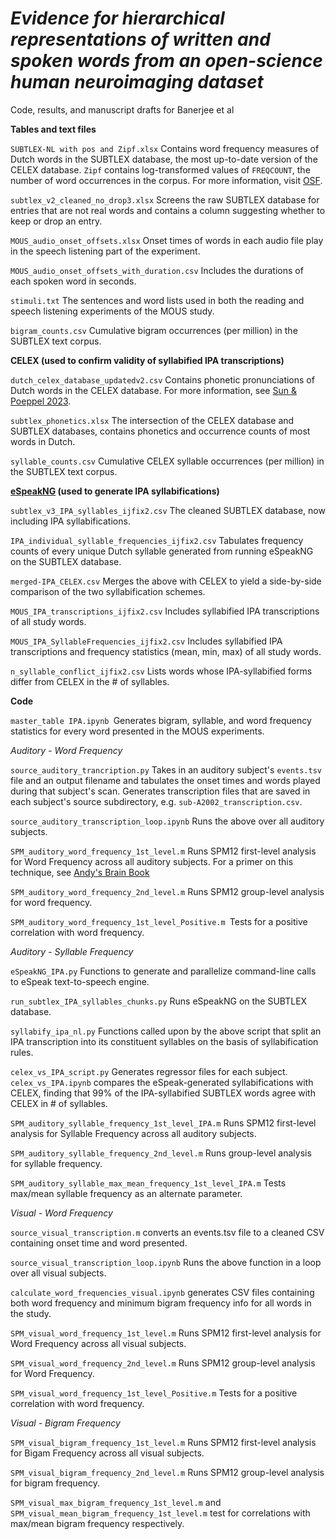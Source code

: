 # *Evidence for hierarchical representations of written and spoken words from an open-science human neuroimaging dataset*

Code, results, and manuscript drafts for Banerjee et al

**Tables and text files**

`SUBTLEX-NL with pos and Zipf.xlsx` Contains word frequency measures of Dutch words in the SUBTLEX database, the most up-to-date version of the CELEX database. `Zipf` contains log-transformed values of `FREQCOUNT`, the number of word occurrences in the corpus. For more information, visit [OSF](https://osf.io/3d8cx/).

`subtlex_v2_cleaned_no_drop3.xlsx` Screens the raw SUBTLEX database for entries that are not real words and contains a column suggesting whether to keep or drop an entry.

`MOUS_audio_onset_offsets.xlsx` Onset times of words in each audio file play in the speech listening part of the experiment.

`MOUS_audio_onset_offsets_with_duration.csv` Includes the durations of each spoken word in seconds.

`stimuli.txt` The sentences and word lists used in both the reading and speech listening experiments of the MOUS study.

`bigram_counts.csv` Cumulative bigram occurrences (per million) in the SUBTLEX text corpus.

**CELEX (used to confirm validity of syllabified IPA transcriptions)**

`dutch_celex_database_updatedv2.csv` Contains phonetic pronunciations of Dutch words in the CELEX database. For more information, see [Sun &amp; Poeppel 2023](https://www.pnas.org/doi/10.1073/pnas.2215710120?utm_source=TOC&utm_medium=ealert&TOC_v120_i36=&ref=d8253441).

`subtlex_phonetics.xlsx` The intersection of the CELEX database and SUBTLEX databases, contains phonetics and occurrence counts of most words in Dutch.

`syllable_counts.csv` Cumulative CELEX syllable occurrences (per million) in the SUBTLEX text corpus.

**[eSpeakNG](https://github.com/espeak-ng/espeak-ng?tab=readme-ov-file) (used to generate IPA syllabifications)**


`subtlex_v3_IPA_syllables_ijfix2.csv` The cleaned SUBTLEX database, now including IPA syllabifications.

`IPA_individual_syllable_frequencies_ijfix2.csv` Tabulates frequency counts of every unique Dutch syllable generated from running eSpeakNG on the SUBTLEX database.

`merged-IPA_CELEX.csv` Merges the above with CELEX to yield a side-by-side comparison of the two syllabification schemes.

`MOUS_IPA_transcriptions_ijfix2.csv` Includes syllabified IPA transcriptions of all study words.

`MOUS_IPA_SyllableFrequencies_ijfix2.csv` Includes syllabified IPA transcriptions and frequency statistics (mean, min, max) of all study words.

`n_syllable_conflict_ijfix2.csv` Lists words whose IPA-syllabified forms differ from CELEX in the # of syllables.

**Code**

`master_table IPA.ipynb `Generates bigram, syllable, and word frequency statistics for every word presented in the MOUS experiments.

*Auditory - Word Frequency*

`source_auditory_trancription.py` Takes in an auditory subject's `events.tsv` file and an output filename and tabulates the onset times and words played during that subject's scan. Generates transcription files that are saved in each subject's source subdirectory, e.g. `sub-A2002_transcription.csv`.

`source_auditory_transcription_loop.ipynb` Runs the above over all auditory subjects.

`SPM_auditory_word_frequency_1st_level.m` Runs SPM12 first-level analysis for Word Frequency across all auditory subjects. For a primer on this technique, see [Andy&#39;s Brain Book](https://andysbrainbook.readthedocs.io/en/latest/PM/PM_Overview.html)

`SPM_auditory_word_frequency_2nd_level.m`  Runs SPM12 group-level analysis for word frequency.

`SPM_auditory_word_frequency_1st_level_Positive.m `Tests for a positive correlation with word frequency. 

*Auditory - Syllable Frequency*

`eSpeakNG_IPA.py` Functions to generate and parallelize command-line calls to eSpeak text-to-speech engine.

`run_subtlex_IPA_syllables_chunks.py` Runs eSpeakNG on the SUBTLEX database.

`syllabify_ipa_nl.py` Functions called upon by the above script that split an IPA transcription into its constituent syllables on the basis of syllabification rules.

`celex_vs_IPA_script.py` Generates regressor files for each subject. `celex_vs_IPA.ipynb` compares the eSpeak-generated syllabifications with CELEX, finding that 99% of the IPA-syllabified SUBTLEX words agree with CELEX in # of syllables.

`SPM_auditory_syllable_frequency_1st_level_IPA.m` Runs SPM12 first-level analysis for Syllable Frequency across all auditory subjects.

`SPM_auditory_syllable_frequency_2nd_level.m` Runs group-level analysis for syllable frequency.

`SPM_auditory_syllable_max_mean_frequency_1st_level_IPA.m` Tests max/mean syllable frequency as an alternate parameter.

*Visual - Word Frequency*

`source_visual_transcription.m` converts an events.tsv file to a cleaned CSV containing onset time and word presented.

`source_visual_transcription_loop.ipynb` Runs the above function in a loop over all visual subjects.

`calculate_word_frequencies_visual.ipynb` generates CSV files containing both word frequency and minimum bigram frequency info for all words in the study.

`SPM_visual_word_frequency_1st_level.m` Runs SPM12 first-level analysis for Word Frequency across all visual subjects.

`SPM_visual_word_frequency_2nd_level.m` Runs SPM12 group-level analysis for Word Frequency.

`SPM_visual_word_frequency_1st_level_Positive.m` Tests for a positive correlation with word frequency.

*Visual - Bigram Frequency*

`SPM_visual_bigram_frequency_1st_level.m` Runs SPM12 first-level analysis for Bigam Frequency across all visual subjects.

`SPM_visual_bigram_frequency_2nd_level.m` Runs SPM12 group-level analysis for bigram frequency.

`SPM_visual_max_bigram_frequency_1st_level.m` and `SPM_visual_mean_bigram_frequency_1st_level.m` test for correlations with max/mean bigram frequency respectively.
